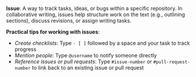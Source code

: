 **Issue**: A way to track tasks, ideas, or bugs within a specific repository. In collaborative writing, issues help structure work on the text (e.g., outlining sections), discuss revisions, or assign writing tasks.

**Practical tips for working with issues**: 

- *Create checklists*: Type `- [ ]` followed by a space and your task to track progress 
- *Mention people*: Type `@username` to notify someone directly
- *Reference issues or pull requests*: Type `#issue-number` or `#pull-request-number` to link back to an existing issue or pull request

